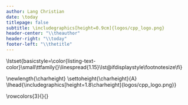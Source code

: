 ```yaml
---
author: Lang Christian
date: \today
titlepage: false
subtitle: \includegraphics[height=0.9cm]{logos/cpp_logo.png}
header-center: "\\theauthor"
header-right: "\\today"
footer-left: "\\thetitle"
---
```


\lstset{basicstyle=\color{listing-text-color}\small\ttfamily{}\linespread{1.15}\lst@ifdisplaystyle\footnotesize\fi}

\newlength{\charheight}
\settoheight{\charheight}{A}
\lhead{\includegraphics[height=1.8\charheight]{logos/cpp_logo.png}}

\rowcolors{3}{}{}
